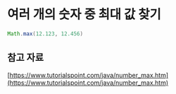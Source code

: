 # 여러 개의 숫자 중 최대 값 찾기

```java
Math.max(12.123, 12.456)
```

## 참고 자료

[https://www.tutorialspoint.com/java/number_max.htm](https://www.tutorialspoint.com/java/number_max.htm)